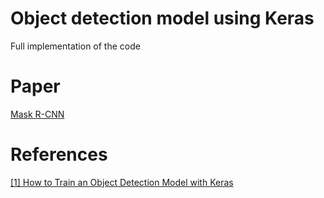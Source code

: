 # Object detection model using Keras

Full implementation of the code 

# Paper
[Mask R-CNN](https://arxiv.org/abs/1703.06870) 
# References
[ [1] How to Train an Object Detection Model with Keras](https://machinelearningmastery.com/how-to-train-an-object-detection-model-with-keras/) 


